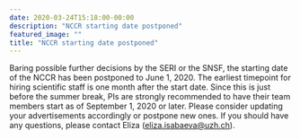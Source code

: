 ```yaml
---
date: 2020-03-24T15:18:00-00:00
description: "NCCR starting date postponed"
featured_image: ""
title: "NCCR starting date postponed"
---
```


Baring possible further decisions by the SERI or the SNSF, the starting date of the NCCR has been postponed to June 1, 2020. The earliest timepoint for hiring scientific staff is one month after the start date. Since this is just before the summer break, PIs are strongly recommended to have their team members start as of September 1, 2020 or later. Please consider updating your advertisements accordingly or postpone new ones. If you should have any questions, please contact Eliza (eliza.isabaeva@uzh.ch). 